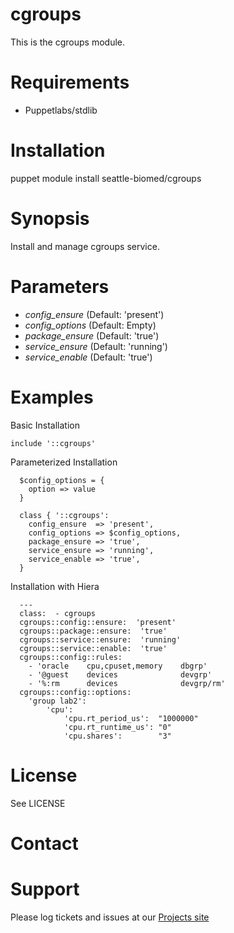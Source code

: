 # cgroups

This is the cgroups module.

# Requirements

* Puppetlabs/stdlib

# Installation

  puppet module install seattle-biomed/cgroups

# Synopsis

  Install and manage cgroups service.

# Parameters

- *config_ensure* (Default: 'present')
- *config_options* (Default: Empty)
- *package_ensure* (Default: 'true')
- *service_ensure* (Default: 'running')
- *service_enable* (Default: 'true')

# Examples

Basic Installation

````
include '::cgroups'
````

Parameterized Installation
````
  $config_options = {
    option => value
  }

  class { '::cgroups':
    config_ensure  => 'present',
    config_options => $config_options,
    package_ensure => 'true',
    service_ensure => 'running',
    service_enable => 'true',
  }
````

Installation with Hiera
````
  ---
  class:  - cgroups
  cgroups::config::ensure:  'present'
  cgroups::package::ensure:  'true'
  cgroups::service::ensure:  'running'
  cgroups::service::enable:  'true'
  cgroups::config::rules:
    - 'oracle    cpu,cpuset,memory    dbgrp'
    - '@guest    devices              devgrp'
    - '%:rm      devices              devgrp/rm'
  cgroups::config::options:
    'group lab2':
        'cpu':
            'cpu.rt_period_us':  "1000000"
            'cpu.rt_runtime_us': "0"
            'cpu.shares':        "3"
````

# License

  See LICENSE

# Contact


# Support

Please log tickets and issues at our [Projects site](https://github.com/seattle-biomed/cgroups)
